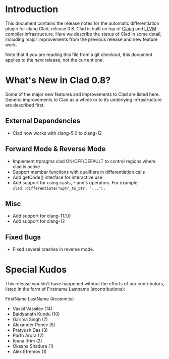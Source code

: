Introduction
============

This document contains the release notes for the automatic differentiation
plugin for clang Clad, release 0.8. Clad is built on top of
[Clang](http://clang.llvm.org) and [LLVM](http://llvm.org>) compiler
infrastructure. Here we describe the status of Clad in some detail, including
major improvements from the previous release and new feature work.

Note that if you are reading this file from a git checkout,
this document applies to the *next* release, not the current one.


What's New in Clad 0.8?
========================

Some of the major new features and improvements to Clad are listed here. Generic
improvements to Clad as a whole or to its underlying infrastructure are
described first.

External Dependencies
---------------------
* Clad now works with clang-5.0 to clang-12

Forward Mode & Reverse Mode
---------------------------
* Implement #pragma clad ON/OFF/DEFAULT to control regions where clad is active
* Support member functions with qualifiers in differentiation calls
* Add getCode() interface for interactive use
* Add support for using casts, `*` and `&` operators. For example:
  `clad::differentiate(*&ptr_to_ptr, "...");`

Misc
----
* Add support for clang-11.1.0
* Add support for clang-12


Fixed Bugs
----------

* Fixed several crashes in reverse mode.


Special Kudos
=============

This release wouldn't have happened without the efforts of our contributors,
listed in the form of Firstname Lastname (#contributions):

FirstName LastName (#commits)

* Vassil Vassilev (14)
* Baidyanath Kundu (10)
* Garima Singh (7)
* Alexander Penev (5)
* Pratyush Das (3)
* Parth Arora (2)
* Ioana Ifrim (2)
* Oksana Shadura (1)
* Alex Efremov (1)
